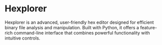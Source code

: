 # Hexplorer
Hexplorer is an advanced, user-friendly hex editor designed for efficient binary file analysis and manipulation. Built with Python, it offers a feature-rich command-line interface that combines powerful functionality with intuitive controls.

